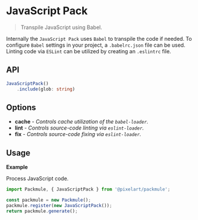 # JavaScript Pack
> Transpile JavaScript using Babel.

Internally the `JavaScript Pack` uses `Babel` to transpile the code if needed.
To configure `Babel` settings in your project, a `.babelrc.json` file can be used.
Linting code via `ESLint` can be utilized by creating an `.eslintrc` file.

## API
```ts
JavaScriptPack()
    .include(glob: string)
```

## Options
* **cache** - *Controls cache utilization of the `babel-loader`.*
* **lint** - *Controls source-code linting via `eslint-loader`.*
* **fix** - *Controls source-code fixing via `eslint-loader`.*

## Usage

**Example**

Process JavaScript code.

```ts
import Packmule, { JavaScriptPack } from '@pixelart/packmule';

const packmule = new Packmule();
packmule.register(new JavaScriptPack());
return packmule.generate();
```
